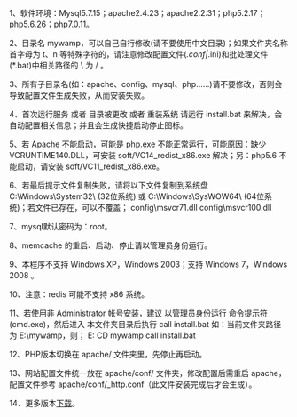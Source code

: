 1、软件环境：Mysql5.7.15；apache2.4.23；apache2.2.31；php5.2.17；php5.6.26；php7.0.11。

2、目录名 mywamp，可以自己自行修改(请不要使用中文目录)；如果文件夹名称首字母为 t、n 等特殊字符的，请注意修改配置文件(*.conf|*.ini)和批处理文件(*.bat)中相关路径的 \ 为 / 。

3、所有子目录名(如：apache、config、mysql、php......)请不要修改，否则会导致配置文件生成失败，从而安装失败。

4、首次运行服务 或者 目录被更改 或者 重装系统 请运行 install.bat 来解决，会自动配置相关信息；并且会生成快捷启动停止图标。

5、若 Apache 不能启动，可能是 php.exe 不能正常运行，可能原因：缺少 VCRUNTIME140.DLL，可安装 soft/VC14_redist_x86.exe 解决；另：php5.6 不能启动，请安装 soft/VC11_redist_x86.exe。

6、若最后提示文件复制失败，请将以下文件复制到系统盘 C:\Windows\System32\ (32位系统) 或 C:\Windows\SysWOW64\ (64位系统)；若文件已存在，可以不覆盖；
    config\msvcr71.dll
    config\msvcr100.dll

7、mysql默认密码为：root。

8、memcache 的重启、启动、停止请以管理员身份运行。

9、本程序不支持 Windows XP，Windows 2003；支持 Windows 7，Windows 2008 。

10、注意：redis 可能不支持 x86 系统。

11、若使用非 Administrator 帐号安装，建议 以管理员身份运行 命令提示符(cmd.exe)，然后进入 本文件夹目录后执行 call install.bat
    如：当前文件夹路径为 E:\mywamp，则；
    E:
    CD mywamp
    call install.bat

12、PHP版本切换在 apache/ 文件夹里，先停止再启动。

13、网站配置文件统一放在 apache/conf/ 文件夹，修改配置后需重启 apache，配置文件参考 apache/conf/_http.conf（此文件安装完成后才会生成）。

14、更多版本[下载](https://pan.baidu.com/s/1i5PA2yT#list/path=%2Fsoftware%2Fweb_tool)。
